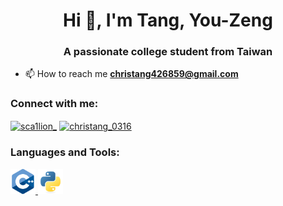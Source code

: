 <h1 align="center">Hi 👋, I'm Tang, You-Zeng</h1>
<h3 align="center">A passionate college student from Taiwan</h3>

- 📫 How to reach me **christang426859@gmail.com**

<h3 align="left">Connect with me:</h3>
<p align="left">
<a href="https://twitter.com/sca1lion_" target="blank"><img align="center" src="https://raw.githubusercontent.com/rahuldkjain/github-profile-readme-generator/master/src/images/icons/Social/twitter.svg" alt="sca1lion_" height="30" width="40" /></a>
<a href="https://instagram.com/christang_0316" target="blank"><img align="center" src="https://raw.githubusercontent.com/rahuldkjain/github-profile-readme-generator/master/src/images/icons/Social/instagram.svg" alt="christang_0316" height="30" width="40" /></a>
</p>

<h3 align="left">Languages and Tools:</h3>
<p align="left"> <a href="https://www.w3schools.com/cpp/" target="_blank" rel="noreferrer"> <img src="https://raw.githubusercontent.com/devicons/devicon/master/icons/cplusplus/cplusplus-original.svg" alt="cplusplus" width="40" height="40"/> </a> <a href="https://www.python.org" target="_blank" rel="noreferrer"> <img src="https://raw.githubusercontent.com/devicons/devicon/master/icons/python/python-original.svg" alt="python" width="40" height="40"/> </a> </p>
